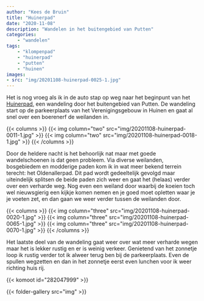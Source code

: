 ```yaml
---
author: "Kees de Bruin"
title: "Huinerpad"
date: "2020-11-08"
description: "Wandelen in het buitengebied van Putten"
categories:
    - "wandelen"
tags:
    - "klompenpad"
    - "huinerpad"
    - "putten"
    - "huinen"
images:
- src: "img/20201108-huinerpad-0025-1.jpg"
---
```


Het is nog vroeg als ik in de auto stap op weg naar het beginpunt van het [Huinerpad](https://klompenpaden.nl/klompenpad/huinerpad/), een wandeling door het buitengebied van Putten. De wandeling start op de parkeerplaats van het Verenigingsgebouw in Huinen en gaat al snel over een boerenerf de weilanden in.

{{< columns >}}
    {{< img column="two" src="img/20201108-huinerpad-0011-1.jpg" >}}
    {{< img column="two" src="img/20201108-huinerpad-0018-1.jpg" >}}
{{< /columns >}}

Door de heldere nacht is het behoorlijk nat maar met goede wandelschoenen is dat geen probleem. Via diverse weilanden, bosgebiedem en modderige paden kom ik in wat meer bekend terrein terecht: het Oldenallerpad. Dit pad wordt gedeeltelijk gevolgd maar uiteindelijk splitsen de beide paden zich weer en gaat het (helaas) verder over een verharde weg. Nog even een weiland door waarbij de koeien toch wel nieuwsgierig een kijkje komen nemen en je goed moet opletten waar je je voeten zet, en dan gaan we weer verder tussen de weilanden door.

{{< columns >}}
    {{< img column="three" src="img/20201108-huinerpad-0020-1.jpg" >}}
    {{< img column="three" src="img/20201108-huinerpad-0065-1.jpg" >}}
    {{< img column="three" src="img/20201108-huinerpad-0070-1.jpg" >}}
{{< /columns >}}

Het laatste deel van de wandeling gaat weer over wat meer verharde wegen maar het is lekker rustig en er is weinig verkeer. Genietend van het zonnetje loop ik rustig verder tot ik alweer terug ben bij de parkeerplaats. Even de spullen wegzetten en dan in het zonnetje eerst even lunchen voor ik weer richting huis rij.

{{< komoot id="282047999" >}}

{{< folder-gallery src="img" >}}